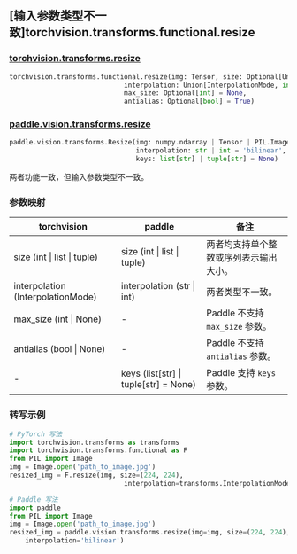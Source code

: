 ## [输入参数类型不一致]torchvision.transforms.functional.resize

### [torchvision.transforms.resize](https://pytorch.org/vision/main/generated/torchvision.transforms.functional.resize.html)

```python
torchvision.transforms.functional.resize(img: Tensor, size: Optional[Union[int, Sequence[int]]],
                             interpolation: Union[InterpolationMode, int] = InterpolationMode.BILINEAR,
                             max_size: Optional[int] = None,
                             antialias: Optional[bool] = True)
```

### [paddle.vision.transforms.resize](https://www.paddlepaddle.org.cn/documentation/docs/zh/develop/api/paddle/vision/transforms/resize_cn.html)

```python
paddle.vision.transforms.Resize(img: numpy.ndarray | Tensor | PIL.Image, size: int | list | tuple,
                                interpolation: str | int = 'bilinear',
                                keys: list[str] | tuple[str] = None)
```

两者功能一致，但输入参数类型不一致。

### 参数映射

| torchvision | paddle | 备注                                                         |
| ----------------------------- | -------------------------------- | ------------------------------------------------------------ |
| size (int \| list \| tuple) | size (int \| list \| tuple)      | 两者均支持单个整数或序列表示输出大小。                       |
| interpolation (InterpolationMode) | interpolation (str \| int) | 两者类型不一致。               |
| max_size (int \| None)        | -                                | Paddle 不支持 `max_size` 参数。                             |
| antialias (bool \| None)      | -                                | Paddle 不支持 `antialias` 参数。                             |
| -                             | keys (list[str] \| tuple[str] = None) | Paddle 支持 `keys` 参数。 |


### 转写示例


```python
# PyTorch 写法
import torchvision.transforms as transforms
import torchvision.transforms.functional as F
from PIL import Image
img = Image.open('path_to_image.jpg')
resized_img = F.resize(img, size=(224, 224),
                             interpolation=transforms.InterpolationMode.BILINEAR)

# Paddle 写法
import paddle
from PIL import Image
img = Image.open('path_to_image.jpg')
resized_img = paddle.vision.transforms.resize(img=img, size=(224, 224),
    interpolation='bilinear')

```
